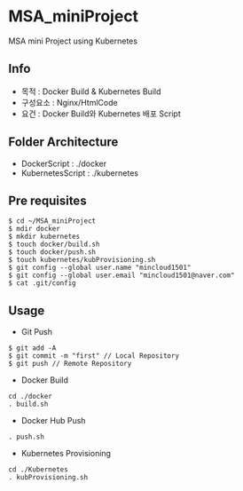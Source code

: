 # MSA_miniProject
MSA mini Project using Kubernetes

## Info
- 목적 : Docker Build & Kubernetes Build
- 구성요소 : Nginx/HtmlCode
- 요건 : Docker Build와 Kubernetes 배포 Script

## Folder Architecture
* DockerScript : ./docker
* KubernetesScript : ./kubernetes

## Pre requisites
```
$ cd ~/MSA_miniProject
$ mdir docker
$ mkdir kubernetes
$ touch docker/build.sh
$ touch docker/push.sh
$ touch kubernetes/kubProvisioning.sh
$ git config --global user.name "mincloud1501"
$ git config --global user.email "mincloud1501@naver.com"
$ cat .git/config
```

## Usage
* Git Push
```
$ git add -A
$ git commit -m "first" // Local Repository
$ git push // Remote Repository
```

* Docker Build
```
cd ./docker
. build.sh
```

* Docker Hub Push
```
. push.sh
```

* Kubernetes Provisioning
```
cd ./Kubernetes
. kubProvisioning.sh
```
